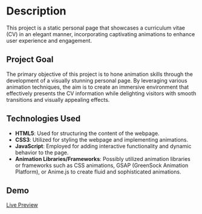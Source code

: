 # Description
This project is a static personal page that showcases a curriculum vitae (CV) in an elegant manner, incorporating captivating animations to enhance user experience and engagement.

## Project Goal
The primary objective of this project is to hone animation skills through the development of a visually stunning personal page. By leveraging various animation techniques, the aim is to create an immersive environment that effectively presents the CV information while delighting visitors with smooth transitions and visually appealing effects.

## Technologies Used

- **HTML5**: Used for structuring the content of the webpage.
- **CSS3**: Utilized for styling the webpage and implementing animations.
- **JavaScript**: Employed for adding interactive functionality and dynamic behavior to the page.
- **Animation Libraries/Frameworks**: Possibly utilized animation libraries or frameworks such as CSS animations, GSAP (GreenSock Animation Platform), or Anime.js to create fluid and sophisticated animations.

## Demo

[Live Preview](link_to_live_preview)
